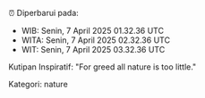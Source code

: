 ⏰ Diperbarui pada:
- WIB: Senin, 7 April 2025 01.32.36 UTC
- WITA: Senin, 7 April 2025 02.32.36 UTC
- WIT: Senin, 7 April 2025 03.32.36 UTC

Kutipan Inspiratif:
"For greed all nature is too little."


Kategori: nature

